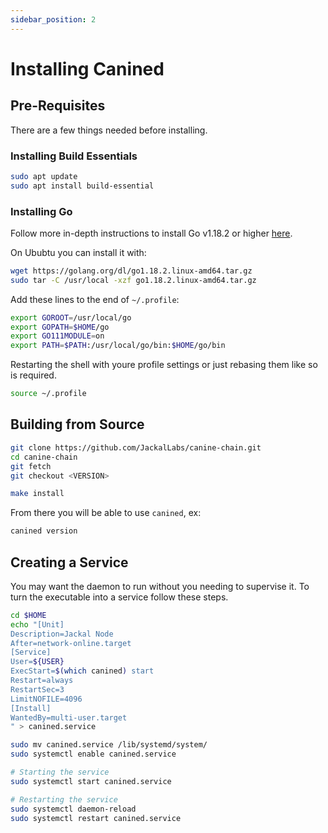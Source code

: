 ```yaml
---
sidebar_position: 2
---
```

# Installing Canined

## Pre-Requisites 

There are a few things needed before installing.

### Installing Build Essentials

```sh
sudo apt update
sudo apt install build-essential
```

### Installing Go
Follow more in-depth instructions to install Go v1.18.2 or higher [here](https://golang.org/doc/install).

On Ububtu you can install it with:

```sh
wget https://golang.org/dl/go1.18.2.linux-amd64.tar.gz
sudo tar -C /usr/local -xzf go1.18.2.linux-amd64.tar.gz
```

Add these lines to the end of `~/.profile`:

```sh
export GOROOT=/usr/local/go
export GOPATH=$HOME/go
export GO111MODULE=on
export PATH=$PATH:/usr/local/go/bin:$HOME/go/bin
```

Restarting the shell with youre profile settings or just rebasing them like so is required.

```sh
source ~/.profile
```

## Building from Source

```sh
git clone https://github.com/JackalLabs/canine-chain.git
cd canine-chain
git fetch
git checkout <VERSION>

make install
```

From there you will be able to use `canined`, ex:
```sh
canined version
```

## Creating a Service
You may want the daemon to run without you needing to supervise it. To turn the executable into a service follow these steps.

```sh
cd $HOME
echo "[Unit]
Description=Jackal Node
After=network-online.target
[Service]
User=${USER}
ExecStart=$(which canined) start
Restart=always
RestartSec=3
LimitNOFILE=4096
[Install]
WantedBy=multi-user.target
" > canined.service

sudo mv canined.service /lib/systemd/system/
sudo systemctl enable canined.service

# Starting the service
sudo systemctl start canined.service

# Restarting the service
sudo systemctl daemon-reload
sudo systemctl restart canined.service
```